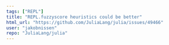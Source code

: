 ```yaml
---
tags: ["REPL"]
title: "REPL.fuzzyscore heuristics could be better"
html_url: "https://github.com/JuliaLang/julia/issues/49466"
user: "jakobnissen"
repo: "JuliaLang/julia"
---
```


